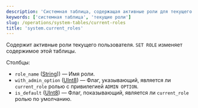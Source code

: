 ```yaml
---
description: 'Системная таблица, содержащая активные роли для текущего пользователя.'
keywords: ['системная таблица', 'текущие роли']
slug: /operations/system-tables/current-roles
title: 'system.current_roles'
---
```


Содержит активные роли текущего пользователя. `SET ROLE` изменяет содержимое этой таблицы.

Столбцы:

 - `role_name` ([String](../../sql-reference/data-types/string.md))) — Имя роли.
 - `with_admin_option` ([UInt8](/sql-reference/data-types/int-uint#integer-ranges)) — Флаг, указывающий, является ли `current_role` ролью с привилегией `ADMIN OPTION`.
 - `is_default` ([UInt8](/sql-reference/data-types/int-uint#integer-ranges)) — Флаг, показывающий, является ли `current_role` ролью по умолчанию.
